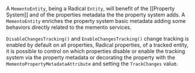 A `MementoEntity`, being a Radical `Entity`, will benefit of the [[Property System]] and of the properties metadata the the property system adds. A `MementoEntity` enriches the property system basic metadata adding some behaviors directly related to the memento services.

`DisableChangesTracking()` and `EnableChangesTracking()` change tracking is enabled by default on all properties, Radical properties, of a tracked entity, it is possible to control on which properties disable or enable the tracking system via the property metadata or decorating the property with the `MementoPropertyMetadataAttribute` and setting the `TrackChanges` value.